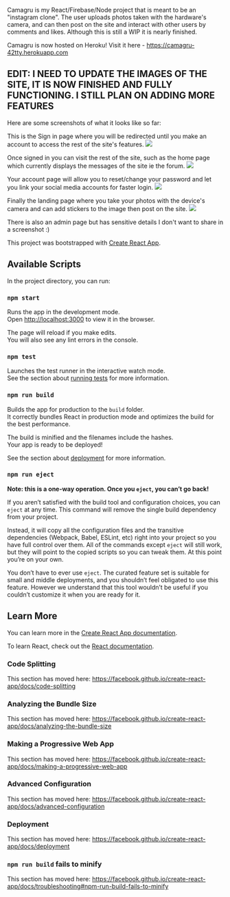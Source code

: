 Camagru is my React/Firebase/Node project that is meant to be an "instagram clone". The user uploads photos taken with the hardware's camera, and can then post on the site and interact with other users by comments and likes. Although this is still a WIP it is nearly finished. 

Camagru is now hosted on Heroku! Visit it here - https://camagru-42tty.herokuapp.com

## EDIT: I NEED TO UPDATE THE IMAGES OF THE SITE, IT IS NOW FINISHED AND FULLY FUNCTIONING. I STILL PLAN ON ADDING MORE FEATURES

Here are some screenshots of what it looks like so far:


This is the Sign in page where you will be redirected until you make an account to access the rest of the site's features.
![](https://i.imgur.com/HJmTQsp.png)

Once signed in you can visit the rest of the site, such as the home page which currently displays the messages of the site ie the forum.
![](https://i.imgur.com/rCfVlDk.png)

Your account page will allow you to reset/change your password and let you link your social media accounts for faster login.
![](https://i.imgur.com/rZDfZKp.png)

Finally the landing page where you take your photos with the device's camera and can add stickers to the image then post on the site.
![](https://i.imgur.com/L4fkBks.png)

There is also an admin page but has sensitive details I don't want to share in a screenshot :)



This project was bootstrapped with [Create React App](https://github.com/facebook/create-react-app).

## Available Scripts

In the project directory, you can run:

### `npm start`

Runs the app in the development mode.<br>
Open [http://localhost:3000](http://localhost:3000) to view it in the browser.

The page will reload if you make edits.<br>
You will also see any lint errors in the console.

### `npm test`

Launches the test runner in the interactive watch mode.<br>
See the section about [running tests](https://facebook.github.io/create-react-app/docs/running-tests) for more information.

### `npm run build`

Builds the app for production to the `build` folder.<br>
It correctly bundles React in production mode and optimizes the build for the best performance.

The build is minified and the filenames include the hashes.<br>
Your app is ready to be deployed!

See the section about [deployment](https://facebook.github.io/create-react-app/docs/deployment) for more information.

### `npm run eject`

**Note: this is a one-way operation. Once you `eject`, you can’t go back!**

If you aren’t satisfied with the build tool and configuration choices, you can `eject` at any time. This command will remove the single build dependency from your project.

Instead, it will copy all the configuration files and the transitive dependencies (Webpack, Babel, ESLint, etc) right into your project so you have full control over them. All of the commands except `eject` will still work, but they will point to the copied scripts so you can tweak them. At this point you’re on your own.

You don’t have to ever use `eject`. The curated feature set is suitable for small and middle deployments, and you shouldn’t feel obligated to use this feature. However we understand that this tool wouldn’t be useful if you couldn’t customize it when you are ready for it.

## Learn More

You can learn more in the [Create React App documentation](https://facebook.github.io/create-react-app/docs/getting-started).

To learn React, check out the [React documentation](https://reactjs.org/).

### Code Splitting

This section has moved here: https://facebook.github.io/create-react-app/docs/code-splitting

### Analyzing the Bundle Size

This section has moved here: https://facebook.github.io/create-react-app/docs/analyzing-the-bundle-size

### Making a Progressive Web App

This section has moved here: https://facebook.github.io/create-react-app/docs/making-a-progressive-web-app

### Advanced Configuration

This section has moved here: https://facebook.github.io/create-react-app/docs/advanced-configuration

### Deployment

This section has moved here: https://facebook.github.io/create-react-app/docs/deployment

### `npm run build` fails to minify

This section has moved here: https://facebook.github.io/create-react-app/docs/troubleshooting#npm-run-build-fails-to-minify
